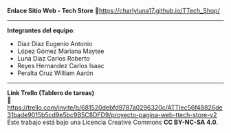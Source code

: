 **Enlace Sitio Web - Tech Store**
🔗https://charlyluna17.github.io/TTech_Shop/

---

**Integrantes del equipo**:  
- Diaz Diaz Eugenio Antonio  
- López Gómez Mariana Maytee  
- Luna Diaz Carlos Roberto  
- Reyes Hernandez Carlos Isaac
- Peralta Cruz William Aarón  

---

**Link Trello (Tablero de tareas)**  
📌 https://trello.com/invite/b/681520debfd9787a0296320c/ATTIec56f48826de31bade9015b5cd9e5bc9B5C8DFD9/proyecto-pagina-web-ttech-store-v2
Este trabajo está bajo una Licencia Creative Commons **CC BY-NC-SA 4.0**.
